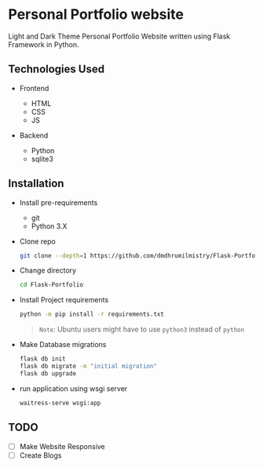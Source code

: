# Personal Portfolio website

Light and Dark Theme Personal Portfolio Website written using Flask Framework in Python.

## Technologies Used
- Frontend
    - HTML
    - CSS
    - JS

- Backend
    - Python
    - sqlite3

## Installation
- Install pre-requirements
    - git
    - Python 3.X

- Clone repo
    ```bash
    git clone --depth=1 https://github.com/dmdhrumilmistry/Flask-Portfolio
    ```

- Change directory
    ```bash
    cd Flask-Portfolio
    ```

- Install Project requirements
    ```bash
    python -m pip install -r requirements.txt
    ```
    > `Note`: Ubuntu users might have to use `python3` instead of `python`

- Make Database migrations
    ```bash
    flask db init
    flask db migrate -m "initial migration"
    flask db upgrade
    ```

- run application using wsgi server
    ```bash
    waitress-serve wsgi:app
    ```

## TODO
- [ ] Make Website Responsive
- [ ] Create Blogs